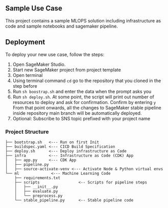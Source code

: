 ## Sample Use Case

This project contains a sample MLOPS solution including infrastructure as code and sample notebooks and sagemaker pipeline.

## Deployment

To deploy your new use case, follow the steps:

1. Open SageMaker Studio.
2. Start new SageMaker project from project template
3. Open terminal
4. Using terminal command `cd` go to the repository that you cloned in the step before
5. Run `sh boostrap.sh` and enter the data when the prompt asks you
6. Run `sh deploy.sh`. At some point, the script will print out number of resources to deploy and ask for confirmation. Confirm by entering `y`
   From that point onwards, all the changes to SageMaker stable pipeline inside repository main branch will be automatically deployed.
7. Optional: Subscribe to SNS topic prefixed with your project name

### Project Structure

```
├── bootstrap.sh   <--- Run on first Init
├── buildspec.yaml <--- CICD Build Specification
├── deploy.sh      <--- Deploy infrastructure as Code
├── infra          <--- Infrastructure as Code (CDK) App
│   ├── app.py     <--- CDK App
│   ├── pipeline.py
│   ├── source-activate-venv <--- Activate Node & Python virtual envs
└── ml              <--- Machine Learning Code
    ├── requirements.txt
    ├── scripts                 <-- Scripts for pipeline steps
    │   ├── __init__.py
    │   ├── evaluate.py
    │   └── preprocess.py
    └── stable_pipeline.py      <-- Stable pipeline code
```